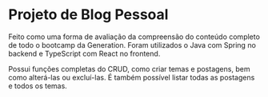 # Projeto de Blog Pessoal 

Feito como uma forma de avaliação da compreensão do conteúdo completo de todo o bootcamp da Generation.
Foram utilizados o Java com Spring no backend e TypeScript com React no frontend. 

Possui funções completas do CRUD, como criar temas e postagens, bem como alterá-las ou excluí-las. É também possível listar todas as postagens e todos os temas.